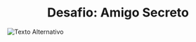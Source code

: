<h1 align="center"> Desafio: Amigo Secreto </h1>
<img src="https://imgur.com/a/B7s7Qs4" alt="Texto Alternativo">
